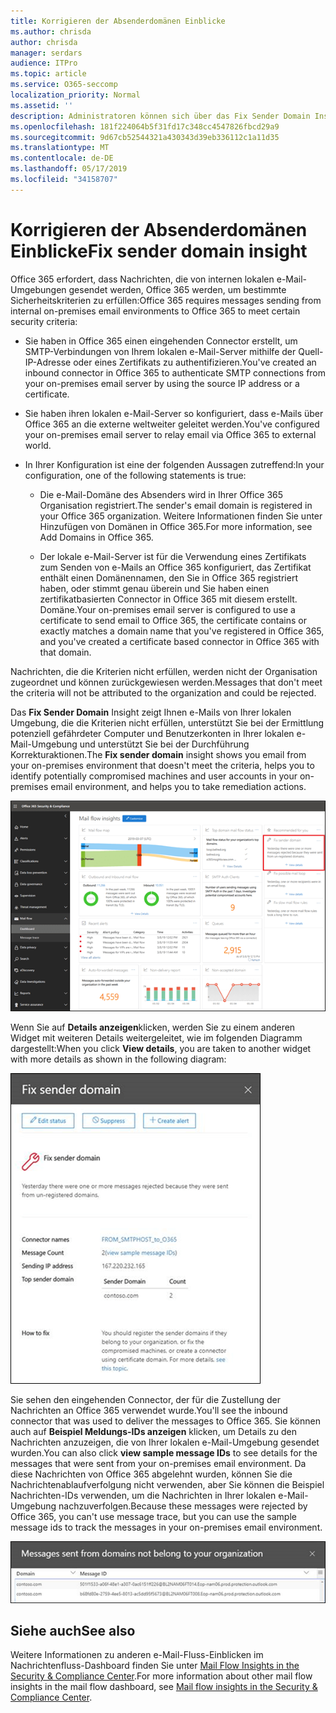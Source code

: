 ```yaml
---
title: Korrigieren der Absenderdomänen Einblicke
ms.author: chrisda
author: chrisda
manager: serdars
audience: ITPro
ms.topic: article
ms.service: O365-seccomp
localization_priority: Normal
ms.assetid: ''
description: Administratoren können sich über das Fix Sender Domain Insight im Nachrichtenfluss-Dashboard im Security & Compliance Center informieren.
ms.openlocfilehash: 181f224064b5f31fd17c348cc4547826fbcd29a9
ms.sourcegitcommit: 9d67cb52544321a430343d39eb336112c1a11d35
ms.translationtype: MT
ms.contentlocale: de-DE
ms.lasthandoff: 05/17/2019
ms.locfileid: "34158707"
---
```

# <a name="fix-sender-domain-insight"></a><span data-ttu-id="1bff1-103">Korrigieren der Absenderdomänen Einblicke</span><span class="sxs-lookup"><span data-stu-id="1bff1-103">Fix sender domain insight</span></span>

<span data-ttu-id="1bff1-104">Office 365 erfordert, dass Nachrichten, die von internen lokalen e-Mail-Umgebungen gesendet werden, Office 365 werden, um bestimmte Sicherheitskriterien zu erfüllen:</span><span class="sxs-lookup"><span data-stu-id="1bff1-104">Office 365 requires messages sending from internal on-premises email environments to Office 365 to meet certain security criteria:</span></span>

- <span data-ttu-id="1bff1-105">Sie haben in Office 365 einen eingehenden Connector erstellt, um SMTP-Verbindungen von Ihrem lokalen e-Mail-Server mithilfe der Quell-IP-Adresse oder eines Zertifikats zu authentifizieren.</span><span class="sxs-lookup"><span data-stu-id="1bff1-105">You've created an inbound connector in Office 365 to authenticate SMTP connections from your on-premises email server by using the source IP address or a certificate.</span></span>

- <span data-ttu-id="1bff1-106">Sie haben ihren lokalen e-Mail-Server so konfiguriert, dass e-Mails über Office 365 an die externe weltweiter geleitet werden.</span><span class="sxs-lookup"><span data-stu-id="1bff1-106">You've configured your on-premises email server to relay email via Office 365 to external world.</span></span>

- <span data-ttu-id="1bff1-107">In Ihrer Konfiguration ist eine der folgenden Aussagen zutreffend:</span><span class="sxs-lookup"><span data-stu-id="1bff1-107">In your configuration, one of the following statements is true:</span></span>

  - <span data-ttu-id="1bff1-108">Die e-Mail-Domäne des Absenders wird in Ihrer Office 365 Organisation registriert.</span><span class="sxs-lookup"><span data-stu-id="1bff1-108">The sender's email domain is registered in your Office 365 organization.</span></span> <span data-ttu-id="1bff1-109">Weitere Informationen finden Sie unter Hinzufügen von Domänen in Office 365.</span><span class="sxs-lookup"><span data-stu-id="1bff1-109">For more information, see Add Domains in Office 365.</span></span>

  - <span data-ttu-id="1bff1-110">Der lokale e-Mail-Server ist für die Verwendung eines Zertifikats zum Senden von e-Mails an Office 365 konfiguriert, das Zertifikat enthält einen Domänennamen, den Sie in Office 365 registriert haben, oder stimmt genau überein und Sie haben einen zertifikatbasierten Connector in Office 365 mit diesem erstellt. Domäne.</span><span class="sxs-lookup"><span data-stu-id="1bff1-110">Your on-premises email server is configured to use a certificate to send email to Office 365, the certificate contains or exactly matches a domain name that you've registered in Office 365, and you've created a certificate based connector in Office 365 with that domain.</span></span> 

<span data-ttu-id="1bff1-111">Nachrichten, die die Kriterien nicht erfüllen, werden nicht der Organisation zugeordnet und können zurückgewiesen werden.</span><span class="sxs-lookup"><span data-stu-id="1bff1-111">Messages that don't meet the criteria will not be attributed to the organization and could be rejected.</span></span>

<span data-ttu-id="1bff1-112">Das **Fix Sender Domain** Insight zeigt Ihnen e-Mails von Ihrer lokalen Umgebung, die die Kriterien nicht erfüllen, unterstützt Sie bei der Ermittlung potenziell gefährdeter Computer und Benutzerkonten in Ihrer lokalen e-Mail-Umgebung und unterstützt Sie bei der Durchführung Korrekturaktionen.</span><span class="sxs-lookup"><span data-stu-id="1bff1-112">The **Fix sender domain** insight shows you email from your on-premises environment that doesn't meet the criteria, helps you to identify potentially compromised machines and user accounts in your on-premises email environment, and helps you to take remediation actions.</span></span>

![Der Fix Sender Domain Insight im Nachrichtenfluss-Dashboard im Security & Compliance Center](media/sender-domain-insight-selected.png)

<span data-ttu-id="1bff1-114">Wenn Sie auf **Details anzeigen**klicken, werden Sie zu einem anderen Widget mit weiteren Details weitergeleitet, wie im folgenden Diagramm dargestellt:</span><span class="sxs-lookup"><span data-stu-id="1bff1-114">When you click **View details**, you are taken to another widget with more details as shown in the following diagram:</span></span>

![Das Detail-Widget im Fix Sender Domain Insight](media/sender-domain-view-details.png)

<span data-ttu-id="1bff1-116">Sie sehen den eingehenden Connector, der für die Zustellung der Nachrichten an Office 365 verwendet wurde.</span><span class="sxs-lookup"><span data-stu-id="1bff1-116">You'll see the inbound connector that was used to deliver the messages to Office 365.</span></span> <span data-ttu-id="1bff1-117">Sie können auch auf **Beispiel Meldungs-IDs anzeigen** klicken, um Details zu den Nachrichten anzuzeigen, die von Ihrer lokalen e-Mail-Umgebung gesendet wurden.</span><span class="sxs-lookup"><span data-stu-id="1bff1-117">You can also click **view sample message IDs** to see details for the messages that were sent from your on-premises email environment.</span></span> <span data-ttu-id="1bff1-118">Da diese Nachrichten von Office 365 abgelehnt wurden, können Sie die Nachrichtenablaufverfolgung nicht verwenden, aber Sie können die Beispiel Nachrichten-IDs verwenden, um die Nachrichten in Ihrer lokalen e-Mail-Umgebung nachzuverfolgen.</span><span class="sxs-lookup"><span data-stu-id="1bff1-118">Because these messages were rejected by Office 365, you can't use message trace, but you can use the sample message ids to track the messages in your on-premises email environment.</span></span>

![Anzeigen von Beispiel Meldungs-IDs im Fix Sender Domain Insight](media/sender-domain-view-sample-message-ids.png)

## <a name="see-also"></a><span data-ttu-id="1bff1-120">Siehe auch</span><span class="sxs-lookup"><span data-stu-id="1bff1-120">See also</span></span>

<span data-ttu-id="1bff1-121">Weitere Informationen zu anderen e-Mail-Fluss-Einblicken im Nachrichtenfluss-Dashboard finden Sie unter [Mail Flow Insights in the Security & Compliance Center](mail-flow-insights-v2.md).</span><span class="sxs-lookup"><span data-stu-id="1bff1-121">For more information about other mail flow insights in the mail flow dashboard, see [Mail flow insights in the Security & Compliance Center](mail-flow-insights-v2.md).</span></span>

